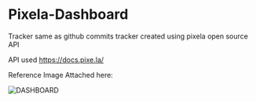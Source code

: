 # Pixela-Dashboard
Tracker same as github commits tracker created using pixela open source API

API used https://docs.pixe.la/

Reference Image Attached here:

![DASHBOARD](https://github.com/kartikpatil0822/Pixela-Dashboard/assets/55656170/d2cf59ed-41ad-42e5-b84b-5b68b4415c1f)

